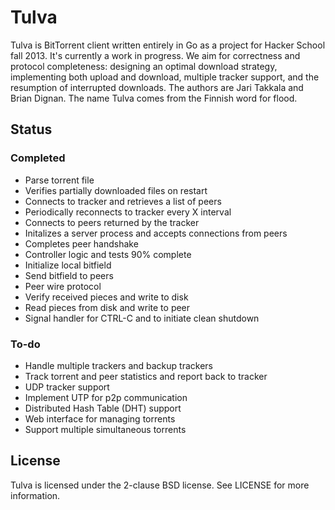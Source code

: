 Tulva
=====

Tulva is BitTorrent client written entirely in Go as a project for Hacker School fall 2013. It's currently a work in progress. We aim for correctness and protocol completeness: designing an optimal download strategy, implementing both upload and download, multiple tracker support, and the resumption of interrupted downloads. The authors are Jari Takkala and Brian Dignan. The name Tulva comes from the Finnish word for flood.

## Status

### Completed
- Parse torrent file
- Verifies partially downloaded files on restart
- Connects to tracker and retrieves a list of peers
- Periodically reconnects to tracker every X interval
- Connects to peers returned by the tracker
- Initalizes a server process and accepts connections from peers
- Completes peer handshake
- Controller logic and tests 90% complete
- Initialize local bitfield
- Send bitfield to peers
- Peer wire protocol
- Verify received pieces and write to disk
- Read pieces from disk and write to peer
- Signal handler for CTRL-C and to initiate clean shutdown

### To-do
- Handle multiple trackers and backup trackers
- Track torrent and peer statistics and report back to tracker
- UDP tracker support
- Implement UTP for p2p communication
- Distributed Hash Table (DHT) support
- Web interface for managing torrents
- Support multiple simultaneous torrents

## License
Tulva is licensed under the 2-clause BSD license. See LICENSE for more information.
